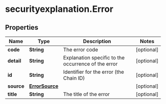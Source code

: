 # securityexplanation.Error

## Properties

Name | Type | Description | Notes
------------ | ------------- | ------------- | -------------
**code** | **String** | The error code | [optional] 
**detail** | **String** | Explanation specific to the occurrence of the error | [optional] 
**id** | **String** | Identifier for the error (the Chain ID) | [optional] 
**source** | [**ErrorSource**](ErrorSource.md) |  | [optional] 
**title** | **String** | The title of the error | [optional] 



